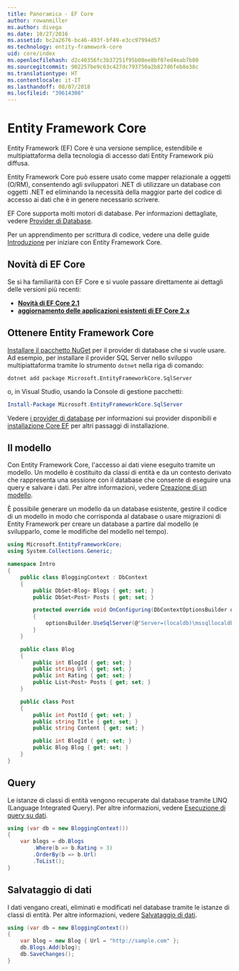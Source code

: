 ```yaml
---
title: Panoramica - EF Core
author: rowanmiller
ms.author: divega
ms.date: 10/27/2016
ms.assetid: bc2a2676-bc46-493f-bf49-e3cc97994d57
ms.technology: entity-framework-core
uid: core/index
ms.openlocfilehash: d2c40356fc3b37251f95b08ee8bf07ed4eab7b80
ms.sourcegitcommit: 902257be9c63c427dc793750a2b827d6feb8e38c
ms.translationtype: HT
ms.contentlocale: it-IT
ms.lasthandoff: 08/07/2018
ms.locfileid: "39614308"
---
```

# <a name="entity-framework-core"></a>Entity Framework Core

Entity Framework (EF) Core è una versione semplice, estendibile e multipiattaforma della tecnologia di accesso dati Entity Framework più diffusa.

Entity Framework Core può essere usato come mapper relazionale a oggetti (O/RM), consentendo agli sviluppatori .NET di utilizzare un database con oggetti .NET ed eliminando la necessità della maggior parte del codice di accesso ai dati che è in genere necessario scrivere.

EF Core supporta molti motori di database. Per informazioni dettagliate, vedere [Provider di Database](providers/index.md).

Per un apprendimento per scrittura di codice, vedere una delle guide [Introduzione](get-started/index.md) per iniziare con Entity Framework Core.

## <a name="what-is-new-in-ef-core"></a>Novità di EF Core

Se si ha familiarità con EF Core e si vuole passare direttamente ai dettagli delle versioni più recenti:

- **[Novità di EF Core 2.1](xref:core/what-is-new/ef-core-2.1)**
- **[aggiornamento delle applicazioni esistenti di EF Core 2.x](xref:core/miscellaneous/1x-2x-upgrade)**


## <a name="get-entity-framework-core"></a>Ottenere Entity Framework Core

[Installare il pacchetto NuGet](https://docs.nuget.org/ndocs/quickstart/use-a-package) per il provider di database che si vuole usare. Ad esempio, per installare il provider SQL Server nello sviluppo multipiattaforma tramite lo strumento `dotnet` nella riga di comando:

``` Console
dotnet add package Microsoft.EntityFrameworkCore.SqlServer
```

o, in Visual Studio, usando la Console di gestione pacchetti:

``` PowerShell
Install-Package Microsoft.EntityFrameworkCore.SqlServer
```
Vedere [i provider di database](providers/index.md) per informazioni sui provider disponibili e [installazione Core EF](get-started/install/index.md) per altri passaggi di installazione.

## <a name="the-model"></a>Il modello

Con Entity Framework Core, l'accesso ai dati viene eseguito tramite un modello. Un modello è costituito da classi di entità e da un contesto derivato che rappresenta una sessione con il database che consente di eseguire una query e salvare i dati. Per altre informazioni, vedere [Creazione di un modello](modeling/index.md).

È possibile generare un modello da un database esistente, gestire il codice di un modello in modo che corrisponda al database o usare migrazioni di Entity Framework per creare un database a partire dal modello (e svilupparlo, come le modifiche del modello nel tempo).

``` csharp
using Microsoft.EntityFrameworkCore;
using System.Collections.Generic;

namespace Intro
{
    public class BloggingContext : DbContext
    {
        public DbSet<Blog> Blogs { get; set; }
        public DbSet<Post> Posts { get; set; }

        protected override void OnConfiguring(DbContextOptionsBuilder optionsBuilder)
        {
            optionsBuilder.UseSqlServer(@"Server=(localdb)\mssqllocaldb;Database=MyDatabase;Trusted_Connection=True;");
        }
    }

    public class Blog
    {
        public int BlogId { get; set; }
        public string Url { get; set; }
        public int Rating { get; set; }
        public List<Post> Posts { get; set; }
    }

    public class Post
    {
        public int PostId { get; set; }
        public string Title { get; set; }
        public string Content { get; set; }

        public int BlogId { get; set; }
        public Blog Blog { get; set; }
    }
}
```

## <a name="querying"></a>Query

Le istanze di classi di entità vengono recuperate dal database tramite LINQ (Language Integrated Query). Per altre informazioni, vedere [Esecuzione di query su dati](querying/index.md).

``` csharp
using (var db = new BloggingContext())
{
    var blogs = db.Blogs
        .Where(b => b.Rating > 3)
        .OrderBy(b => b.Url)
        .ToList();
}
```

## <a name="saving-data"></a>Salvataggio di dati

I dati vengano creati, eliminati e modificati nel database tramite le istanze di classi di entità. Per altre informazioni, vedere [Salvataggio di dati](saving/index.md).

``` csharp
using (var db = new BloggingContext())
{
    var blog = new Blog { Url = "http://sample.com" };
    db.Blogs.Add(blog);
    db.SaveChanges();
}
```
